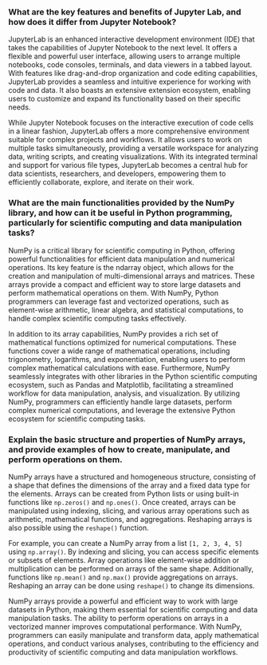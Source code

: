 ### What are the key features and benefits of Jupyter Lab, and how does it differ from Jupyter Notebook?
JupyterLab is an enhanced interactive development environment (IDE) that takes the capabilities of Jupyter Notebook to the next level. It offers a flexible and powerful user interface, allowing users to arrange multiple notebooks, code consoles, terminals, and data viewers in a tabbed layout. With features like drag-and-drop organization and code editing capabilities, JupyterLab provides a seamless and intuitive experience for working with code and data. It also boasts an extensive extension ecosystem, enabling users to customize and expand its functionality based on their specific needs.

While Jupyter Notebook focuses on the interactive execution of code cells in a linear fashion, JupyterLab offers a more comprehensive environment suitable for complex projects and workflows. It allows users to work on multiple tasks simultaneously, providing a versatile workspace for analyzing data, writing scripts, and creating visualizations. With its integrated terminal and support for various file types, JupyterLab becomes a central hub for data scientists, researchers, and developers, empowering them to efficiently collaborate, explore, and iterate on their work.

### What are the main functionalities provided by the NumPy library, and how can it be useful in Python programming, particularly for scientific computing and data manipulation tasks?

NumPy is a critical library for scientific computing in Python, offering powerful functionalities for efficient data manipulation and numerical operations. Its key feature is the ndarray object, which allows for the creation and manipulation of multi-dimensional arrays and matrices. These arrays provide a compact and efficient way to store large datasets and perform mathematical operations on them. With NumPy, Python programmers can leverage fast and vectorized operations, such as element-wise arithmetic, linear algebra, and statistical computations, to handle complex scientific computing tasks effectively.

In addition to its array capabilities, NumPy provides a rich set of mathematical functions optimized for numerical computations. These functions cover a wide range of mathematical operations, including trigonometry, logarithms, and exponentiation, enabling users to perform complex mathematical calculations with ease. Furthermore, NumPy seamlessly integrates with other libraries in the Python scientific computing ecosystem, such as Pandas and Matplotlib, facilitating a streamlined workflow for data manipulation, analysis, and visualization. By utilizing NumPy, programmers can efficiently handle large datasets, perform complex numerical computations, and leverage the extensive Python ecosystem for scientific computing tasks.

### Explain the basic structure and properties of NumPy arrays, and provide examples of how to create, manipulate, and perform operations on them.
NumPy arrays have a structured and homogeneous structure, consisting of a shape that defines the dimensions of the array and a fixed data type for the elements. Arrays can be created from Python lists or using built-in functions like `np.zeros()` and `np.ones()`. Once created, arrays can be manipulated using indexing, slicing, and various array operations such as arithmetic, mathematical functions, and aggregations. Reshaping arrays is also possible using the `reshape()` function.

For example, you can create a NumPy array from a list `[1, 2, 3, 4, 5]` using `np.array()`. By indexing and slicing, you can access specific elements or subsets of elements. Array operations like element-wise addition or multiplication can be performed on arrays of the same shape. Additionally, functions like `np.mean()` and `np.max()` provide aggregations on arrays. Reshaping an array can be done using `reshape()` to change its dimensions.

NumPy arrays provide a powerful and efficient way to work with large datasets in Python, making them essential for scientific computing and data manipulation tasks. The ability to perform operations on arrays in a vectorized manner improves computational performance. With NumPy, programmers can easily manipulate and transform data, apply mathematical operations, and conduct various analyses, contributing to the efficiency and productivity of scientific computing and data manipulation workflows.
